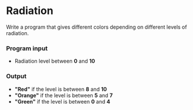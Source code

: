 # Radiation

Write a program that gives different colors depending on different levels of radiation.

### Program input 
- Radiation level between **0** and **10**

### Output ###
- **"Red"** if the level is between **8** and **10**
- **"Orange"** if the level is between **5** and **7**
- **"Green"** if the level is between **0** and **4**
